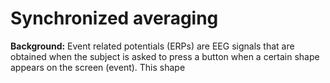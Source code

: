 # Synchronized averaging
**Background:** Event related potentials (ERPs) are EEG signals that are obtained when the subject is asked to press a button when a certain shape appears on the screen (event).
This shape 
